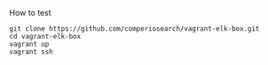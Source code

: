 How to test

```
git clone https://github.com/comperiosearch/vagrant-elk-box.git
cd vagrant-elk-box
vagrant up
vagrant ssh
```
